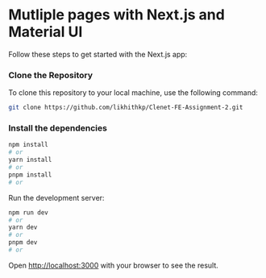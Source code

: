 # Mutliple pages with Next.js and Material UI 
Follow these steps to get started with the Next.js app:

### Clone the Repository

To clone this repository to your local machine, use the following command:

```bash
git clone https://github.com/likhithkp/Clenet-FE-Assignment-2.git
```
### Install the dependencies

```bash
npm install
# or
yarn install
# or
pnpm install
# or
```

Run the development server:

```bash
npm run dev
# or
yarn dev
# or
pnpm dev
# or
```

Open [http://localhost:3000](http://localhost:3000) with your browser to see the result.
